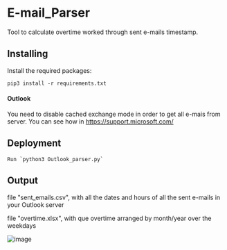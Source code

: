 # E-mail_Parser
Tool to calculate overtime worked through sent e-mails timestamp. 

## Installing
Install the required packages:

```
pip3 install -r requirements.txt
```
#### Outlook
You need to disable cached exchange mode in order to get all e-mais from server. You can see how in https://support.microsoft.com/

## Deployment

```
Run `python3 Outlook_parser.py`
```

## Output

file "sent_emails.csv", with all the dates and hours of all the sent e-mails in your Outlook server

file "overtime.xlsx", with que overtime arranged by month/year over the weekdays

![image](images/Preview.png)
